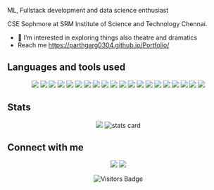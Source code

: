 
ML, Fullstack development and data science enthusiast

CSE Sophmore at SRM Institute of Science and Technology Chennai.
- 👀 I’m interested in exploring things also theatre and dramatics
- Reach me https://parthgarg0304.github.io/Portfolio/
  
## Languages and tools used
<p align="center">
 <img src="https://img.shields.io/badge/HTML5-239120?style=for-the-badge&logo=html5&logoColor=white"><img/>
 <img src="https://img.shields.io/badge/CSS-239120?style=for-the-badge&logo=css3&logoColor=white"><img/>
 <img src="https://img.shields.io/badge/JavaScript-323330?style=for-the-badge&logo=javascript&logoColor=F7DF1E"><img/>
 <img src="https://img.shields.io/badge/Bootstrap-563D7C?style=for-the-badge&logo=bootstrap&logoColor=white"><img/>
 <img src="https://img.shields.io/badge/Tailwind_CSS-38B2AC?style=for-the-badge&logo=tailwind-css&logoColor=white"><img/>
 <img src="https://img.shields.io/badge/Node.js-339933?style=for-the-badge&logo=nodedotjs&logoColor=white"><img/>
 <img src="https://img.shields.io/badge/React-20232A?style=for-the-badge&logo=react&logoColor=61DAFB"><img/>
 <img src="https://img.shields.io/badge/Express.js-000000?style=for-the-badge&logo=express&logoColor=whit"><img/>
 <img src="https://img.shields.io/badge/MongoDB-4EA94B?style=for-the-badge&logo=mongodb&logoColor=white"><img/>
 <img src="https://img.shields.io/badge/TypeScript-007ACC?style=for-the-badge&logo=typescript&logoColor=white"><img/>
 <img src="https://img.shields.io/badge/next.js-000000?style=for-the-badge&logo=nextdotjs&logoColor=white"><img/>
 <img src="https://img.shields.io/badge/java-%23ED8B00.svg?style=for-the-badge&logo=java&logoColor=white"><img/>
 <img src="https://img.shields.io/badge/C-00599C?style=for-the-badge&logo=c&logoColor=white"><img/>
 <img src="https://img.shields.io/badge/C%2B%2B-00599C?style=for-the-badge&logo=c%2B%2B&logoColor=white"><img/>
 <img src="https://img.shields.io/badge/Python-FFD43B?style=for-the-badge&logo=python&logoColor=blue"><img/>
 <img src="https://img.shields.io/badge/GitHub-100000?style=for-the-badge&logo=github&logoColor=white"><img/>
  <img src="https://img.shields.io/badge/MySQL-00000F?style=for-the-badge&logo=mysql&logoColor=white"><img/>
  <img src="https://img.shields.io/badge/SQLite-07405E?style=for-the-badge&logo=sqlite&logoColor=white"><img/>
  <img src="https://img.shields.io/badge/Figma-F24E1E?style=for-the-badge&logo=figma&logoColor=white"><img/>
  <img src="https://img.shields.io/badge/Visual_Studio_Code-0078D4?style=for-the-badge&logo=visual%20studio%20code&logoColor=white><img/>
  <img src="https://img.shields.io/badge/Visual_Studio_Code-0078D4?style=for-the-badge&logo=visual%20studio%20code&logoColor=white><img/>
  
</p> 
<!--  [![@ParthGarg0304's Holopin board](https://holopin.me/ParthGarg0304)](https://holopin.io/@ParthGarg0304) -->
      
 ## Stats
<!--  <p align="center">
 <img src="https://github-readme-streak-stats.herokuapp.com/?user=ParthGarg0304&theme=dark" width="45%" align="center"/>
 <img src="https://github-readme-stats.vercel.app/api?username=ParthGarg0304&theme=dark&count_private=true&include_all_commits=true&show_icons=true&custom_title=%23%20GitHub%20Stats%20%E2%9C%85" width="45%" align="center"/>
  <br/>
  <img src="https://github-readme-stats.vercel.app/api/top-langs/?username=ParthGarg0304&theme=dark&layout=compact&langs_count=10&custom_title=%23%20Most%20Used%20Languages%20%F0%9F%91%A8%F0%9F%8F%BD%E2%80%8D%F0%9F%92%BB" align="center" width="30%"/>
  <img src="https://github-profile-summary-cards.vercel.app/api/cards/profile-details?username=ParthGarg0304&theme=moonlight" width="58%" align="center" />
 <!--
  <img src="https://github-profile-trophy.vercel.app/?username=ParthGarg0304row=1(https://github.com/ParthGarg0304/github-profile-trophy)" />
-->
<!-- <p/> --> 
 <p align="center">
         <img src="https://github-profile-summary-cards.vercel.app/api/cards/most-commit-language?username=ParthGarg0304&theme=radical" />
        <img alt= "stats card" src="https://github-profile-summary-cards.vercel.app/api/cards/stats?username=ParthGarg0304&theme=radical">

<p>
 
 ## Connect with me 
<p align="center">
<!--   <a href="https://dev.to/divyanshu1810"><img src="https://img.shields.io/badge/dev.to-0A0A0A?style=for-the-badge&logo=dev.to&logoColor=white" /><a/> -->
  <a href="https://www.linkedin.com/in/parth-garg-43228a210/" target="_blank"><img src="https://img.shields.io/badge/linkedin-%230077B5.svg?&style=for-the-badge&logo=linkedin&logoColor=white" /></a>
  <a href="https://parthgarg0304.github.io/Portfolio/" target="_blank"><img src="https://img.shields.io/badge/my_portfolio-000?style=for-the-badge&logo=ko-fi&logoColor=white" /></a>

</p>
 
<!--    ## Facts
   ```
  >> java facts.java
  
  People say "Jack of all Trades, Master of None",
  Quoted back in 1592, still a cliche in 2022.
  
  I say "Explorer of all Trades, Master of One".
  ```
-->   
   <p align="center">
    <img align="center" src="https://visitor-badge.glitch.me/badge?page_id=ParthGarg0304.visitor-badge" alt="Visitors Badge"><img/>
   <p/>
